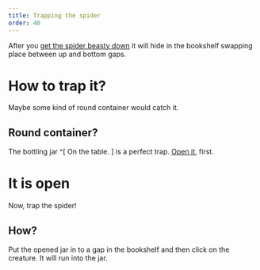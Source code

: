 ```yaml
---
title: Trapping the spider
order: 40
---
```


After you [get the spider beasty down](get-beasty-down) it will hide in the bookshelf swapping place between up and bottom gaps.

# How to trap it?
Maybe some kind of round container would catch it.

## Round container?
The bottling jar ^[ On the table. ] is a perfect trap. [Open it](opening-the-bottling-jar), first.

# It is open
Now, trap the spider!

## How?
Put the opened jar in to a gap in the bookshelf and then click on the creature. It will run into the jar.
